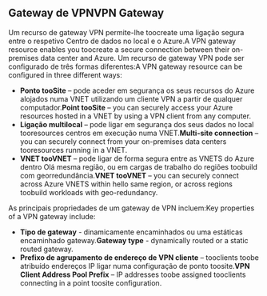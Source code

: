 ## <a name="vpn-gateway"></a><span data-ttu-id="d3b9b-101">Gateway de VPN</span><span class="sxs-lookup"><span data-stu-id="d3b9b-101">VPN Gateway</span></span>
<span data-ttu-id="d3b9b-102">Um recurso de gateway VPN permite-lhe toocreate uma ligação segura entre o respetivo Centro de dados no local e o Azure.</span><span class="sxs-lookup"><span data-stu-id="d3b9b-102">A VPN gateway resource enables you toocreate a secure connection between their on-premises data center and Azure.</span></span> <span data-ttu-id="d3b9b-103">Um recurso de gateway VPN pode ser configurado de três formas diferentes:</span><span class="sxs-lookup"><span data-stu-id="d3b9b-103">A VPN gateway resource can be configured in three different ways:</span></span>

* <span data-ttu-id="d3b9b-104">**Ponto tooSite** – pode aceder em segurança os seus recursos do Azure alojados numa VNET utilizando um cliente VPN a partir de qualquer computador.</span><span class="sxs-lookup"><span data-stu-id="d3b9b-104">**Point tooSite** – you can securely access your Azure resources hosted in a VNET by using a VPN client from any computer.</span></span> 
* <span data-ttu-id="d3b9b-105">**Ligação multilocal** – pode ligar em segurança dos seus dados no local tooresources centros em execução numa VNET.</span><span class="sxs-lookup"><span data-stu-id="d3b9b-105">**Multi-site connection** – you can securely connect from your on-premises data centers tooresources running in a VNET.</span></span> 
* <span data-ttu-id="d3b9b-106">**VNET tooVNET** – pode ligar de forma segura entre as VNETS do Azure dentro Olá mesma região, ou em cargas de trabalho do regiões toobuild com georredundância.</span><span class="sxs-lookup"><span data-stu-id="d3b9b-106">**VNET tooVNET** – you can securely connect across Azure VNETS within hello same region, or across regions toobuild workloads with geo-redundancy.</span></span>

<span data-ttu-id="d3b9b-107">As principais propriedades de um gateway de VPN incluem:</span><span class="sxs-lookup"><span data-stu-id="d3b9b-107">Key properties of a VPN gateway include:</span></span>

* <span data-ttu-id="d3b9b-108">**Tipo de gateway** - dinamicamente encaminhados ou uma estáticas encaminhado gateway.</span><span class="sxs-lookup"><span data-stu-id="d3b9b-108">**Gateway type** - dynamically routed or a static routed gateway.</span></span> 
* <span data-ttu-id="d3b9b-109">**Prefixo de agrupamento de endereço de VPN cliente** – tooclients toobe atribuído endereços IP ligar numa configuração de ponto toosite.</span><span class="sxs-lookup"><span data-stu-id="d3b9b-109">**VPN Client Address Pool Prefix** – IP addresses toobe assigned tooclients connecting in a point toosite configuration.</span></span>

